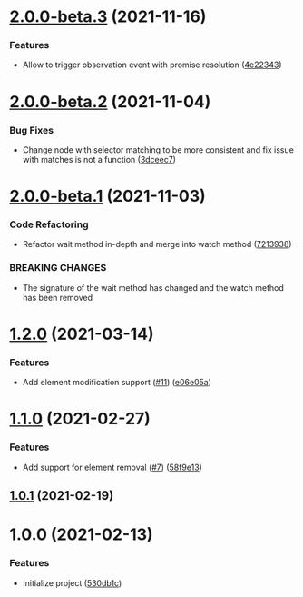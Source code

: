 # [2.0.0-beta.3](https://github.com/untemps/dom-observer/compare/v2.0.0-beta.2...v2.0.0-beta.3) (2021-11-16)


### Features

* Allow to trigger observation event with promise resolution ([4e22343](https://github.com/untemps/dom-observer/commit/4e22343d2a90f23c8d362de2d5ea5a4efb3e1883))

# [2.0.0-beta.2](https://github.com/untemps/dom-observer/compare/v2.0.0-beta.1...v2.0.0-beta.2) (2021-11-04)


### Bug Fixes

* Change node with selector matching to be more consistent and fix issue with matches is not a function ([3dceec7](https://github.com/untemps/dom-observer/commit/3dceec73fafe13dc502a36ad94240ee743a4dbb0))

# [2.0.0-beta.1](https://github.com/untemps/dom-observer/compare/v1.2.0...v2.0.0-beta.1) (2021-11-03)


### Code Refactoring

* Refactor wait method in-depth and merge into watch method ([7213938](https://github.com/untemps/dom-observer/commit/72139380db9fcec0f5d622c59146db3d112d6795))


### BREAKING CHANGES

* The signature of the wait method has changed and the watch method has been removed

# [1.2.0](https://github.com/untemps/dom-observer/compare/v1.1.0...v1.2.0) (2021-03-14)


### Features

* Add element modification support ([#11](https://github.com/untemps/dom-observer/issues/11)) ([e06e05a](https://github.com/untemps/dom-observer/commit/e06e05a01922f64666ae59d33d02ec6d1943e9ab))

# [1.1.0](https://github.com/untemps/dom-observer/compare/v1.0.1...v1.1.0) (2021-02-27)


### Features

* Add support for element removal ([#7](https://github.com/untemps/dom-observer/issues/7)) ([58f9e13](https://github.com/untemps/dom-observer/commit/58f9e13a277f5b998cfe49cb68d05ad2fd30d6a1))

## [1.0.1](https://github.com/untemps/dom-observer/compare/v1.0.0...v1.0.1) (2021-02-19)

# 1.0.0 (2021-02-13)


### Features

* Initialize project ([530db1c](https://github.com/untemps/dom-observer/commit/530db1c1b78a36f60ea77b2bc3d660c1fbba6176))
